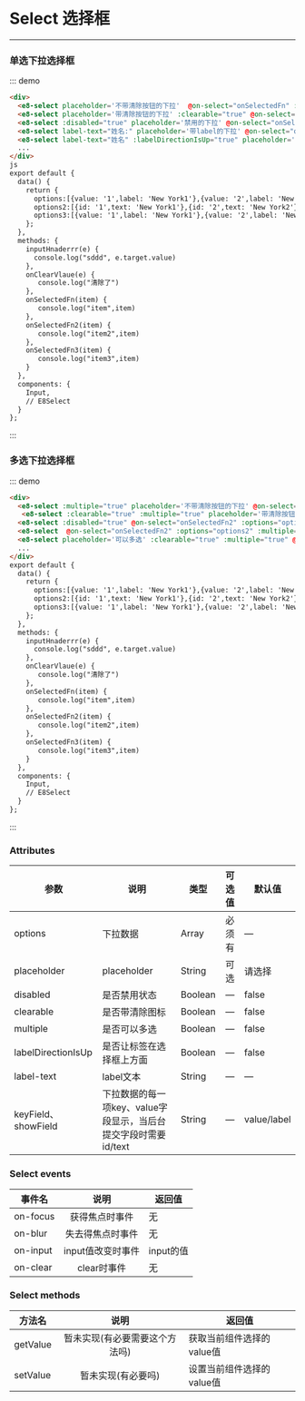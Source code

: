 # Select 选择框
----
### 单选下拉选择框

<script>
  //验证例子组件的可用性  如果这里不引入组件与定义事件 直接使用的话 事件会失效(尤其是组件里还有子组件的时候)
import Input from '../../packages/input';
import E8Select from '../../packages/select';
export default {
  data() {
    return {
      options:[{value: '1',label: 'New York1'},{value: '2',label: 'New York2'},],
      options2:[{id: '1',text: 'New York1'},{id: '2',text: 'New York2'},{id: '3',text: 'New York3'},{id: '4',text: 'New York5'},],
      options3:[{value: '1',label: 'New York1'},{value: '2',label: 'New York2'},{value: '3',label: 'New York3'},{value: '4',label: 'New York2'},{value: '5',label: 'New York3'},{value: '6',label: 'New York3'},{value: '7',label: 'New York7'},{value: '8',label: 'New York3'}]
    };
  },
  methods: {
    inputHnaderrr(e) {
      console.log("sddd", e.target.value)
    },
    onClearVlaue(e) {
       console.log("清除了")
    },
    onSelectedFn(item) {
      //  console.log("item",item)
    },
    onSelectedFn2(item) {
      //  console.log("item2",item)
    },
    onSelectedFn3(item) {
      //  console.log("item3",item)
    }
  },
  components: {
    Input,
    // E8Select
  }
};
</script>

<div class="demo-block">
  <div>
    <e8-select placeholder='不带清除按钮的下拉'  @on-select="onSelectedFn" :options="options"></e8-select>
  </div>
  <div class="m-10">
    <e8-row  type="flex" justify="space-between">
      <e8-select placeholder='带清除按钮的下拉' :clearable="true" @on-select="onSelectedFn" :options="options"></e8-select>
    </e8-row>
  </div>
  <div class="m-10">
    <e8-row  type="flex" justify="space-between">
      <e8-select :disabled="true" placeholder='禁用的下拉' @on-select="onSelectedFn2" :options="options2" keyField="id" showField="text"></e8-select>
    </e8-row>
  </div>
  <div class="m-10">
    <e8-row  type="flex" justify="space-between">
      <e8-select label-text="姓名:" placeholder='带label的下拉' @on-select="onSelectedFn2" :options="options2" keyField="id" showField="text"></e8-select>
    </e8-row>
  </div>
  <div class="m-10">
    <e8-row  type="flex" justify="space-between">
      <e8-select label-text="姓名" :labelDirectionIsUp="true" placeholder='label在上方的下拉' @on-select="onSelectedFn2" :options="options2" keyField="id" showField="text"></e8-select>
    </e8-row>

  </div>
</div>

::: demo
```html
<div>
  <e8-select placeholder='不带清除按钮的下拉'  @on-select="onSelectedFn" :options="options"></e8-select>
  <e8-select placeholder='带清除按钮的下拉' :clearable="true" @on-select="onSelectedFn" :options="options"></e8-select>
  <e8-select :disabled="true" placeholder='禁用的下拉' @on-select="onSelectedFn2" :options="options2" keyField="id" showField="text"></e8-select>
  <e8-select label-text="姓名:" placeholder='带label的下拉' @on-select="onSelectedFn2" :options="options2" keyField="id" showField="text"></e8-select>
  <e8-select label-text="姓名" :labelDirectionIsUp="true" placeholder='label在上方的下拉' @on-select="onSelectedFn2" :options="options2" keyField="id" showField="text"></e8-select>
  ...
</div>
js
export default {
  data() {
    return {
      options:[{value: '1',label: 'New York1'},{value: '2',label: 'New York2'},],
      options2:[{id: '1',text: 'New York1'},{id: '2',text: 'New York2'},{id: '3',text: 'New York3'},{id: '4',text: 'New York5'},],
      options3:[{value: '1',label: 'New York1'},{value: '2',label: 'New York2'},{value: '3',label: 'New York3'},{value: '4',label: 'New York2'},{value: '5',label: 'New York3'},{value: '6',label: 'New York3'},{value: '7',label: 'New York7'},{value: '8',label: 'New York3'}]
    };
  },
  methods: {
    inputHnaderrr(e) {
      console.log("sddd", e.target.value)
    },
    onClearVlaue(e) {
       console.log("清除了")
    },
    onSelectedFn(item) {
       console.log("item",item)
    },
    onSelectedFn2(item) {
       console.log("item2",item)
    },
    onSelectedFn3(item) {
       console.log("item3",item)
    }
  },
  components: {
    Input,
    // E8Select
  }
};
```
:::

### 多选下拉选择框
<div class="demo-block">
  <div class="m-10">
    <e8-row  type="flex" justify="space-between">
      <e8-select :multiple="true" placeholder='不带清除按钮的下拉' @on-select="onSelectedFn2" :options="options" ></e8-select>
    </e8-row>
  </div>
  <div class="m-10">
    <e8-row  type="flex" justify="space-between">
      <e8-select :clearable="true" :multiple="true" placeholder='带清除按钮的下拉' @on-select="onSelectedFn2" :options="options" ></e8-select>
    </e8-row>
  </div>
   <div class="m-10">
      <e8-select :disabled="true" @on-select="onSelectedFn2" :options="options2" key-field="id" show-field="text"></e8-select>
  </div>
   <div class="m-10">
      <e8-select  @on-select="onSelectedFn2" :options="options2" :multiple="true" key-field="id" show-field="text"></e8-select>
  </div>
  <div class="m-10">
      <e8-select placeholder='可以多选' :clearable="true" :multiple="true" @on-select="onSelectedFn3" :options="options3"></e8-select>
  </div>
  <div class="m-10">
   <e8-row  type="flex" justify="space-between">
       <e8-col :span="6">
           <e8-select placeholder='可以多选' :clearable="true" :multiple="true" @on-select="onSelectedFn3" :options="options3"></e8-select>
       </e8-col>
       <e8-col :span="6">
           <e8-select placeholder='可以多选' :clearable="true" :multiple="true" @on-select="onSelectedFn3" :options="options3"></e8-select>
       </e8-col>
        <e8-col :span="6">
           <e8-select placeholder='可以多选' :clearable="true" :multiple="true" @on-select="onSelectedFn3" :options="options3"></e8-select>
       </e8-col>
        <e8-col :span="3">
           <e8-select placeholder='可以多选' :clearable="true" :multiple="true" @on-select="onSelectedFn3" :options="options3"></e8-select>
       </e8-col>
  </e8-row>
  </div>
   <div class="m-10">
    <e8-row  type="flex" justify="space-between">
        <e8-col :span="12">
            <e8-select placeholder='可以多选' :clearable="true" :multiple="true" @on-select="onSelectedFn3" :options="options3"></e8-select>
        </e8-col>
        <e8-col :span="6">
            <e8-select placeholder='可以多选' :clearable="true" :multiple="true" @on-select="onSelectedFn3" :options="options3"></e8-select>
        </e8-col>
    </e8-row>
  </div>
</div>

::: demo
```html
<div>
  <e8-select :multiple="true" placeholder='不带清除按钮的下拉' @on-select="onSelectedFn2" :options="options" ></e8-select>
   <e8-select :clearable="true" :multiple="true" placeholder='带清除按钮的下拉' @on-select="onSelectedFn2" :options="options" ></e8-select>
  <e8-select :disabled="true" @on-select="onSelectedFn2" :options="options2" key-field="id" show-field="text"></e8-select>
  <e8-select  @on-select="onSelectedFn2" :options="options2" :multiple="true" key-field="id" show-field="text"></e8-select>
  <e8-select placeholder='可以多选' :clearable="true" :multiple="true" @on-select="onSelectedFn3" :options="options3"></e8-select>
  ...
</div>
export default {
  data() {
    return {
      options:[{value: '1',label: 'New York1'},{value: '2',label: 'New York2'},],
      options2:[{id: '1',text: 'New York1'},{id: '2',text: 'New York2'},{id: '3',text: 'New York3'},{id: '4',text: 'New York5'},],
      options3:[{value: '1',label: 'New York1'},{value: '2',label: 'New York2'},{value: '3',label: 'New York3'},{value: '4',label: 'New York2'},{value: '5',label: 'New York3'},{value: '6',label: 'New York3'},{value: '7',label: 'New York7'},{value: '8',label: 'New York3'}]
    };
  },
  methods: {
    inputHnaderrr(e) {
      console.log("sddd", e.target.value)
    },
    onClearVlaue(e) {
       console.log("清除了")
    },
    onSelectedFn(item) {
       console.log("item",item)
    },
    onSelectedFn2(item) {
       console.log("item2",item)
    },
    onSelectedFn3(item) {
       console.log("item3",item)
    }
  },
  components: {
    Input,
    // E8Select
  }
};
```
:::

### Attributes

| 参数      | 说明    | 类型      |可选值       | 默认值   |
|---------- |-------- |---------- |:----------:|-------- |
| options  |下拉数据 | Array   |  必须有  |  —  |
| placeholder  |placeholder | String   |  可选  |  请选择  |
| disabled  | 是否禁用状态    | Boolean   | —   | false   |
| clearable  |是否带清除图标 | Boolean   |  —  |  false  |
| multiple  |是否可以多选 | Boolean   |  —  |  false  |
| labelDirectionIsUp  |是否让标签在选择框上方面 | Boolean   |  —  |  false   |
| label-text  |label文本 | String   |  —  |  —   |
| keyField、showField  |下拉数据的每一项key、value字段显示，当后台提交字段时需要id/text | String   |  —  |  value/label   |




### Select events


| 事件名      | 说明    | 返回值      |
|---------- |:--------:|---------- |
| on-focus  |获得焦点时事件 | 无   | 
| on-blur  |失去得焦点时事件 | 无   | 
| on-input  |input值改变时事件 | input的值   | 
| on-clear  |clear时事件 | 无   | 

### Select methods

| 方法名      | 说明    | 返回值      |
|---------- |:--------:|---------- |
| getValue  |暂未实现(有必要需要这个方法吗) | 获取当前组件选择的value值   | 
| setValue  |暂未实现(有必要吗) | 设置当前组件选择的value值   | 

